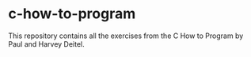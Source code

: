 # c-how-to-program
This repository contains all the exercises from the C How to Program by Paul and Harvey Deitel.
